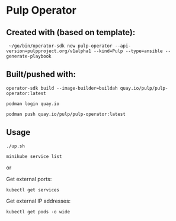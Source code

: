# Pulp Operator

## Created with (based on template):
` ~/go/bin/operator-sdk new pulp-operator --api-version=pulpproject.org/v1alpha1 --kind=Pulp --type=ansible --generate-playbook`

## Built/pushed with:
`operator-sdk build --image-builder=buildah quay.io/pulp/pulp-operator:latest`

`podman login quay.io`

`podman push quay.io/pulp/pulp-operator:latest`

## Usage
`./up.sh`

`minikube service list`

or

Get external ports:

`kubectl get services`

Get external IP addresses:

`kubectl get pods -o wide`
